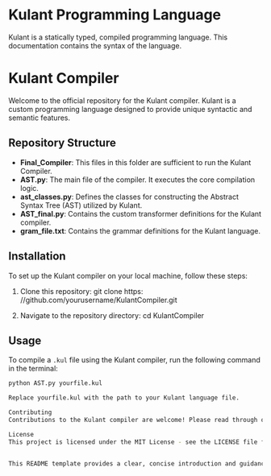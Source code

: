 # Kulant Programming Language  
Kulant is a statically typed, compiled programming language. This documentation contains the syntax of the language.

# Kulant Compiler

Welcome to the official repository for the Kulant compiler. Kulant is a custom programming language designed to provide unique syntactic and semantic features.

## Repository Structure

- **Final_Compiler**: This files in this folder are sufficient to run the Kulant Compiler.
- **AST.py**: The main file of the compiler. It executes the core compilation logic.
- **ast_classes.py**: Defines the classes for constructing the Abstract Syntax Tree (AST) utilized by Kulant.
- **AST_final.py**: Contains the custom transformer definitions for the Kulant compiler.
- **gram_file.txt**: Contains the grammar definitions for the Kulant language.

## Installation

To set up the Kulant compiler on your local machine, follow these steps:

1. Clone this repository:
git clone https:
//github.com/yourusername/KulantCompiler.git

3. Navigate to the repository directory:
cd KulantCompiler


## Usage

To compile a `.kul` file using the Kulant compiler, run the following command in the terminal:

```bash
python AST.py yourfile.kul

Replace yourfile.kul with the path to your Kulant language file.

Contributing
Contributions to the Kulant compiler are welcome! Please read through our contributing guidelines located in CONTRIBUTING.md before submitting pull requests or issues.

License
This project is licensed under the MIT License - see the LICENSE file for details.


This README template provides a clear, concise introduction and guidance on the structure, installation, and usage of the Kulant compiler. You can customize the URLs and additional instructions as per your project’s requirements.
